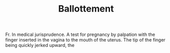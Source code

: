 ---
title: Ballottement
letter: B
permalink: "/definitions/ballottement.html"
body: Fr. In medical jurisprudence. A test for pregnancy by palpation with the finger
  inserted in the vagina to the mouth of the uterus. The tip of the finger being quickly
  jerked upward, the
published_at: '2018-07-07'
source: Black's Law Dictionary
layout: post
---